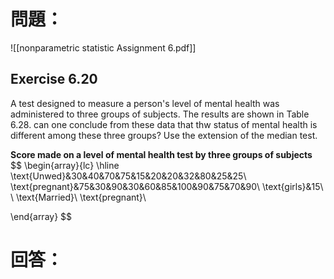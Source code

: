 # 問題：
![[nonparametric statistic Assignment 6.pdf]]

## Exercise 6.20
A test designed to measure a person's level of mental health was administered to three groups of subjects. The results are shown in Table 6.28. can one conclude from these data that thw status of mental health is different among these three groups? Use the extension of the median test.

**Score made on a level of mental health test by three groups of subjects**
$$
\begin{array}{lc}
\hline
\text{Unwed}&30&40&70&75&15&20&20&32&80&25&25\\
\text{pregnant}&75&30&90&30&60&85&100&90&75&70&90\\
\text{girls}&15\\
\\
\text{Married}\\
\text{pregnant}\\

\end{array}
$$
# 回答：